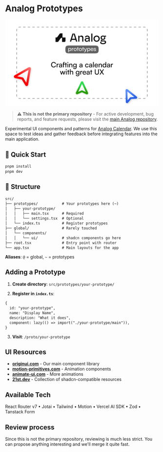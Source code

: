 # Analog Prototypes

<img src="github/cover.jpg" alt="Analog Prototypes" width="700">

<br>

> **⚠️ This is not the primary repository** - For active development, bug reports, and feature requests, please visit the [main Analog repository](https://github.com/analogdotnow/Analog).

Experimental UI components and patterns for [Analog Calendar](https://analog.now). We use this space to test ideas and gather feedback before integrating features into the main application.

## 🚀 Quick Start

```bash
pnpm install
pnpm dev
```

## 📁 Structure

```
src/
├── prototypes/           # Your prototypes here (~)
│   ├── your-prototype/
│   │   ├── main.tsx      # Required
│   │   └── settings.tsx  # Optional
│   └── index.ts          # Register prototypes
├── global/               # Rarely touched
│   └── components/
│   │   └── ui/           # shadcn components go here
├── root.tsx              # Entry point with router
└── app.tsx               # Main layouts for the app
```

**Aliases**: `@` = global, `~` = prototypes  

## Adding a Prototype

1. **Create directory**: `src/prototypes/your-prototype/`

2. **Register in `index.ts`**:
```tsx
{
  id: "your-prototype",
  name: "Display Name",
  description: "What it does",
  component: lazy(() => import("./your-prototype/main")),
}
```

3. **Visit**: `/proto/your-prototype`

## UI Resources

- **[originui.com](https://originui.com)** - Our main component library
- **[motion-primitives.com](https://motion-primitives.com/docs)** - Animation components
- **[animate-ui.com](https://animate-ui.com/docs)** - More animations
- **[21st.dev](https://21st.dev/home)** - Collection of shadcn-compatible resources

## Available Tech

React Router v7 • Jotai • Tailwind • Motion • Vercel AI SDK • Zod • Tanstack Form


## Review process

Since this is not the primary repository, reviewing is much less strict. You can propose anything interesting and we'll merge it quite fast.

